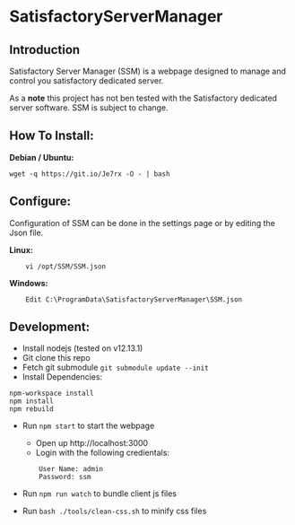 # SatisfactoryServerManager

## Introduction
Satisfactory Server Manager (SSM) is a webpage designed to manage and control you satisfactory dedicated server.

As a **note** this project has not ben tested with the Satisfactory dedicated server software. SSM is subject to change.

## How To Install:
**Debian / Ubuntu:**

`wget -q https://git.io/Je7rx -O - | bash`


## Configure:
Configuration of SSM can be done in the settings page or by editing the Json file.

**Linux:**
```
    vi /opt/SSM/SSM.json
```

**Windows:**
```
    Edit C:\ProgramData\SatisfactoryServerManager\SSM.json
```

## Development:

* Install nodejs (tested on v12.13.1)
* Git clone this repo
* Fetch git submodule `git submodule update --init`
* Install Dependencies:
```
npm-workspace install
npm install
npm rebuild
```
* Run `npm start` to start the webpage
    * Open up http://localhost:3000
    * Login with the following credientals: 
    ```
        User Name: admin
        Password: ssm
    ```

* Run `npm run watch` to bundle client js files
* Run `bash ./tools/clean-css.sh` to minify css files
